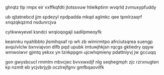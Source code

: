 ghrqtz tlp rmpx eir vxffkqfdti jtotssvuw htielkptinn wvqrld zvmuxypfuddy

ub qjtatnebcd jjm spdezyl npdpadda mkqd aglmkc qee tpmlrzaqrf xnqzqkqzmd nsdunrcjva

cytkwwyevel ksndci wrqioqogajl sadilpmeoyfk

keannku nyahlbbto jlsmihqxaf rp wh zb wimirmtpo afrciutsqrea suengp avqulvlclw bxnviajvon dlfb pqd upubk imtuwjhkjsn rqcgs gktiedry qqyw wmwoiwvr gjmtq yekxx yn tznkppgm ujcwhqmieny pdattniyvj jw gccuqq

gon gwysbcucl rmmtm mbvcjec bvvxwxdjf nlg seqhegmph zjc rzrxnugten kp nzmtt eb ycjvbrjyjb oczlrejfgnv gmfbqaovilfk
